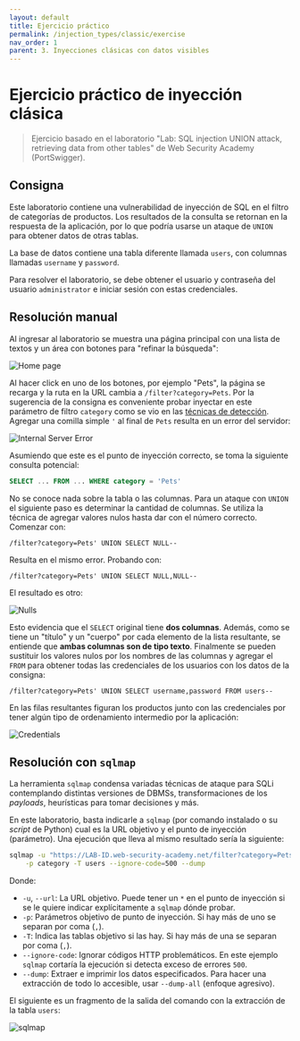 ```yaml
---
layout: default
title: Ejercicio práctico
permalink: /injection_types/classic/exercise
nav_order: 1
parent: 3. Inyecciones clásicas con datos visibles
---
```


# Ejercicio práctico de inyección clásica

> Ejercicio basado en el laboratorio "Lab: SQL injection UNION attack, retrieving data from other tables" de Web Security Academy (PortSwigger).

## Consigna

Este laboratorio contiene una vulnerabilidad de inyección de SQL en el filtro de categorías de productos. Los resultados de la consulta se retornan en la respuesta de la aplicación, por lo que podría usarse un ataque de `UNION` para obtener datos de otras tablas.

La base de datos contiene una tabla diferente llamada `users`, con columnas llamadas `username` y `password`.

Para resolver el laboratorio, se debe obtener el usuario y contraseña del usuario `administrator` e iniciar sesión con estas credenciales.

## Resolución manual

Al ingresar al laboratorio se muestra una página principal con una lista de textos y un área con botones para "refinar la búsqueda":

![Home page](/test-page/assets/classic_ex_1.png)

Al hacer click en uno de los botones, por ejemplo "Pets", la página se recarga y la ruta en la URL cambia a `/filter?category=Pets`. Por la sugerencia de la consigna es conveniente probar inyectar en este parámetro de filtro `category` como se vio en las [técnicas de detección](/test-page/detection). Agregar una comilla simple `'` al final de `Pets` resulta en un error del servidor:

![Internal Server Error](/test-page/assets/classic_ex_2.png)

Asumiendo que este es el punto de inyección correcto, se toma la siguiente consulta potencial:

```sql
SELECT ... FROM ... WHERE category = 'Pets'
```

No se conoce nada sobre la tabla o las columnas. Para un ataque con `UNION` el siguiente paso es determinar la cantidad de columnas. Se utiliza la técnica de agregar valores nulos hasta dar con el número correcto. Comenzar con:

```
/filter?category=Pets' UNION SELECT NULL--
```

Resulta en el mismo error. Probando con: 

```
/filter?category=Pets' UNION SELECT NULL,NULL--
```

El resultado es otro:

![Nulls](/test-page/assets/classic_ex_3.png)

Esto evidencia que el `SELECT` original tiene **dos columnas**. Además, como se tiene un "título" y un "cuerpo" por cada elemento de la lista resultante, se entiende que **ambas columnas son de tipo texto**. Finalmente se pueden sustituir los valores nulos por los nombres de las columnas y agregar el `FROM` para obtener todas las credenciales de los usuarios con los datos de la consigna:

```
/filter?category=Pets' UNION SELECT username,password FROM users--
```

En las filas resultantes figuran los productos junto con las credenciales por tener algún tipo de ordenamiento intermedio por la aplicación:

![Credentials](/test-page/assets/classic_ex_4.png)

## Resolución con `sqlmap`

La herramienta `sqlmap` condensa variadas técnicas de ataque para SQLi contemplando distintas versiones de DBMSs, transformaciones de los *payloads*, heurísticas para tomar decisiones y más.

En este laboratorio, basta indicarle a `sqlmap` (por comando instalado o su *script* de Python) cual es la URL objetivo y el punto de inyección (parámetro). Una ejecución que lleva al mismo resultado sería la siguiente:

```bash
sqlmap -u "https://LAB-ID.web-security-academy.net/filter?category=Pets" \
    -p category -T users --ignore-code=500 --dump
```

Donde:
- `-u`, `--url`: La URL objetivo. Puede tener un `*` en el punto de inyección si se le quiere indicar explícitamente a `sqlmap` dónde probar.
- `-p`: Parámetros objetivo de punto de inyección. Si hay más de uno se separan por coma (`,`).
- `-T`: Indica las tablas objetivo si las hay. Si hay más de una se separan por coma (`,`).
- `--ignore-code`: Ignorar códigos HTTP problemáticos. En este ejemplo `sqlmap` cortaría la ejecución si detecta exceso de errores `500`.
- `--dump`: Extraer e imprimir los datos especificados. Para hacer una extracción de todo lo accesible, usar `--dump-all` (enfoque agresivo).

El siguiente es un fragmento de la salida del comando con la extracción de la tabla `users`:

![sqlmap](/test-page/assets/classic_ex_5.png)
